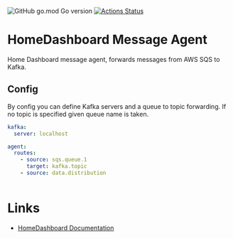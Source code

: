 
![GitHub go.mod Go version](https://img.shields.io/github/go-mod/go-version/tommzn/hdb-message-agent)
[![Actions Status](https://github.com/tommzn/hdb-message-agent/actions/workflows/go.image.build.amd64.yml/badge.svg)](https://github.com/tommzn/hdb-message-agent/actions)

# HomeDashboard Message Agent
Home Dashboard message agent, forwards messages from AWS SQS to Kafka.

## Config
By config you can define Kafka servers and a queue to topic forwarding. If no topic is specified given queue name is taken.
```yaml
kafka:
  server: localhost

agent:
  routes:
    - source: sqs.queue.1
      target: kafka.topic
    - source: data.distribution
  
```

# Links
- [HomeDashboard Documentation](https://github.com/tommzn/hdb-docs/wiki)
